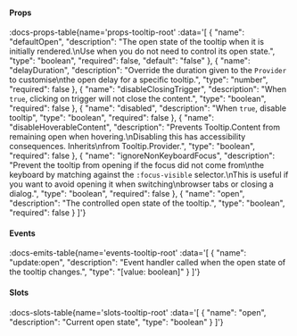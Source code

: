 <!-- This file was automatic generated. Do not edit it manually -->

#### Props
:docs-props-table{name='props-tooltip-root' :data='[
  {
    "name": "defaultOpen",
    "description": "The open state of the tooltip when it is initially rendered.\\nUse when you do not need to control its open state.",
    "type": "boolean",
    "required": false,
    "default": "false"
  },
  {
    "name": "delayDuration",
    "description": "Override the duration given to the `Provider` to customise\\nthe open delay for a specific tooltip.",
    "type": "number",
    "required": false
  },
  {
    "name": "disableClosingTrigger",
    "description": "When `true`, clicking on trigger will not close the content.",
    "type": "boolean",
    "required": false
  },
  {
    "name": "disabled",
    "description": "When `true`, disable tooltip",
    "type": "boolean",
    "required": false
  },
  {
    "name": "disableHoverableContent",
    "description": "Prevents Tooltip.Content from remaining open when hovering.\\nDisabling this has accessibility consequences. Inherits\\nfrom Tooltip.Provider.",
    "type": "boolean",
    "required": false
  },
  {
    "name": "ignoreNonKeyboardFocus",
    "description": "Prevent the tooltip from opening if the focus did not come from\\nthe keyboard by matching against the `:focus-visible` selector.\\nThis is useful if you want to avoid opening it when switching\\nbrowser tabs or closing a dialog.",
    "type": "boolean",
    "required": false
  },
  {
    "name": "open",
    "description": "The controlled open state of the tooltip.",
    "type": "boolean",
    "required": false
  }
]'} 

#### Events

:docs-emits-table{name='events-tooltip-root' :data='[
  {
    "name": "update:open",
    "description": "Event handler called when the open state of the tooltip changes.",
    "type": "[value: boolean]"
  }
]'} 

#### Slots

:docs-slots-table{name='slots-tooltip-root' :data='[
  {
    "name": "open",
    "description": "Current open state",
    "type": "boolean"
  }
]'} 
